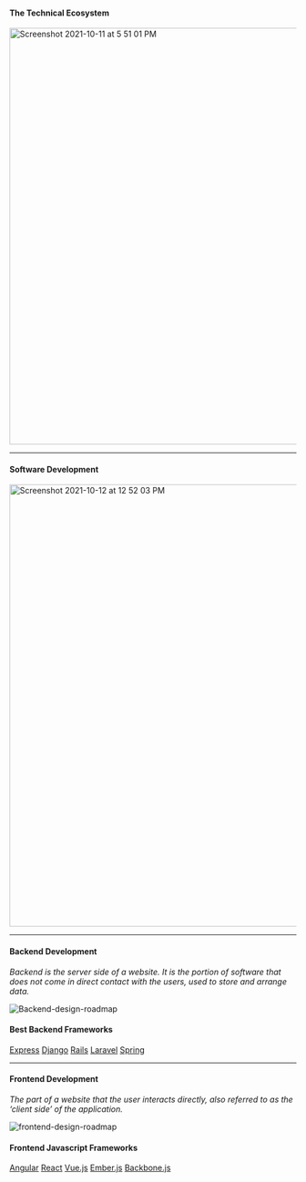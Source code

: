 



<h4>The Technical Ecosystem</h4>
 <img width="732" alt="Screenshot 2021-10-11 at 5 51 01 PM" src="https://user-images.githubusercontent.com/88934779/136917561-4af7b36c-6d92-4705-854a-f7be2126144c.png">
 
 <hr>

<h4>Software Development</h4>

<img width="777" alt="Screenshot 2021-10-12 at 12 52 03 PM" src="https://user-images.githubusercontent.com/88934779/136917180-19109441-1560-419b-9197-eb44ffac4301.png">

<hr>

<h4>Backend Development</h4> <i>Backend is the server side of a website. It is the portion of software that does not come in direct contact with the users, used to store and arrange data.</i>


![Backend-design-roadmap](https://user-images.githubusercontent.com/88934779/136917412-0a5a5623-e7ad-4c3c-924a-7f421a7b2adf.jpg)

<h4>Best Backend Frameworks</h4>

[Express](https://github.com/expressjs/express)
[Django](https://github.com/django/django)
[Rails](https://github.com/rails/rails)
[Laravel](https://github.com/laravel/laravel)
[Spring](https://github.com/spring-projects/spring-framework)

<hr>

<h4>Frontend Development</h4>
<i>The part of a website that the user interacts directly, also referred to as the ‘client side’ of the application.</i>

![frontend-design-roadmap](https://user-images.githubusercontent.com/88934779/136917153-cab4adfa-4fdf-4c08-911e-2c6b472dfe54.jpg)

<h4>Frontend Javascript Frameworks</h4>

[Angular](https://github.com/angular)
[React](https://github.com/facebook/react)
[Vue.js](https://github.com/vuejs/vue)
[Ember.js](https://github.com/emberjs)
[Backbone.js](https://github.com/jashkenas/backbone)








